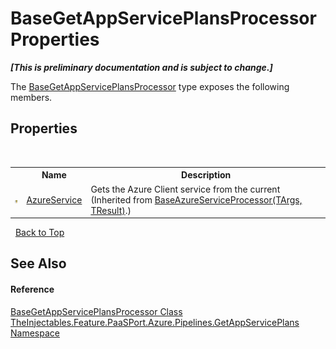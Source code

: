# BaseGetAppServicePlansProcessor Properties
 _**\[This is preliminary documentation and is subject to change.\]**_

The <a href="cac1f355-4918-c1d4-e299-32936d6e55e2">BaseGetAppServicePlansProcessor</a> type exposes the following members.


## Properties
&nbsp;<table><tr><th></th><th>Name</th><th>Description</th></tr><tr><td>![Protected property](media/protproperty.gif "Protected property")</td><td><a href="99f6902b-b8a3-d1b5-0a26-43f5603f7300">AzureService</a></td><td>
Gets the Azure Client service from the current 
 (Inherited from <a href="49efdfd6-9da7-18ec-99a8-53fee1673041">BaseAzureServiceProcessor(TArgs, TResult)</a>.)</td></tr></table>&nbsp;
<a href="#basegetappserviceplansprocessor-properties">Back to Top</a>

## See Also


#### Reference
<a href="cac1f355-4918-c1d4-e299-32936d6e55e2">BaseGetAppServicePlansProcessor Class</a><br /><a href="cd86f921-d369-f4ec-1e59-9130631c8d0c">TheInjectables.Feature.PaaSPort.Azure.Pipelines.GetAppServicePlans Namespace</a><br />